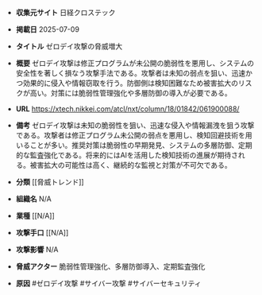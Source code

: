 - **収集元サイト**
日経クロステック

- **掲載日**
2025-07-09

- **タイトル**
ゼロデイ攻撃の脅威増大

- **概要**
ゼロデイ攻撃は修正プログラムが未公開の脆弱性を悪用し、システムの安全性を著しく損なう攻撃手法である。攻撃者は未知の弱点を狙い、迅速かつ効果的に侵入や情報窃取を行う。防御側は検知困難なため被害拡大のリスクが高い。対策には脆弱性管理強化や多層防御の導入が必要である。

- **URL**
https://xtech.nikkei.com/atcl/nxt/column/18/01842/061900088/

- **備考**
ゼロデイ攻撃は未知の脆弱性を狙い、迅速な侵入や情報漏洩を狙う攻撃である。攻撃者は修正プログラム未公開の弱点を悪用し、検知回避技術を用いることが多い。推奨対策は脆弱性の早期発見、システムの多層防御、定期的な監査強化である。将来的にはAIを活用した検知技術の進展が期待される。被害拡大の可能性は高く、継続的な監視と対策が不可欠である。

- **分類**
[[脅威トレンド]]

- **組織名**
N/A

- **業種**
[[N/A]]

- **攻撃手口**
[[N/A]]

- **攻撃影響**
N/A

- **脅威アクター**
脆弱性管理強化、多層防御導入、定期監査強化

- **原因**
#ゼロデイ攻撃 #サイバー攻撃 #サイバーセキュリティ
